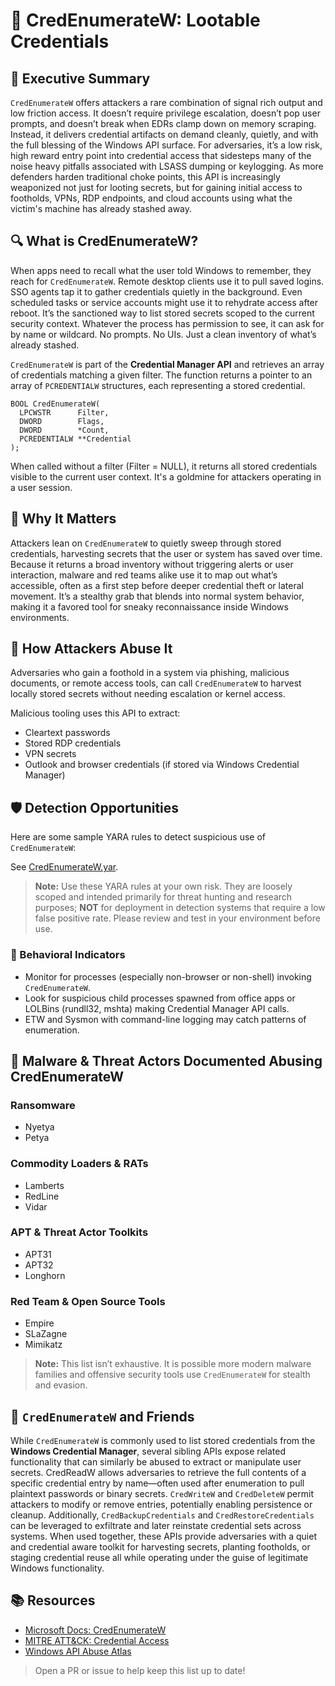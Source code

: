 # 🔐 CredEnumerateW: Lootable Credentials

## 🚀 Executive Summary
`CredEnumerateW` offers attackers a rare combination of signal rich output and low friction access. It doesn’t require privilege escalation, doesn’t pop user prompts, and doesn’t break when EDRs clamp down on memory scraping. Instead, it delivers credential artifacts on demand cleanly, quietly, and with the full blessing of the Windows API surface. For adversaries, it’s a low risk, high reward entry point into credential access that sidesteps many of the noise heavy pitfalls associated with LSASS dumping or keylogging. As more defenders harden traditional choke points, this API is increasingly weaponized not just for looting secrets, but for gaining initial access to footholds, VPNs, RDP endpoints, and cloud accounts using what the victim's machine has already stashed away.

## 🔍 What is CredEnumerateW?
When apps need to recall what the user told Windows to remember, they reach for `CredEnumerateW`. Remote desktop clients use it to pull saved logins. SSO agents tap it to gather credentials quietly in the background. Even scheduled tasks or service accounts might use it to rehydrate access after reboot. It’s the sanctioned way to list stored secrets scoped to the current security context. Whatever the process has permission to see, it can ask for by name or wildcard. No prompts. No UIs. Just a clean inventory of what’s already stashed.

`CredEnumerateW` is part of the **Credential Manager API** and retrieves an array of credentials matching a given filter. The function returns a pointer to an array of `PCREDENTIALW` structures, each representing a stored credential.

```
BOOL CredEnumerateW(
  LPCWSTR      Filter,
  DWORD        Flags,
  DWORD        *Count,
  PCREDENTIALW **Credential
);
```

When called without a filter (Filter = NULL), it returns all stored credentials visible to the current user context. It's a goldmine for attackers operating in a user session.

## 🚩 Why It Matters
Attackers lean on `CredEnumerateW` to quietly sweep through stored credentials, harvesting secrets that the user or system has saved over time. Because it returns a broad inventory without triggering alerts or user interaction, malware and red teams alike use it to map out what’s accessible, often as a first step before deeper credential theft or lateral movement. It’s a stealthy grab that blends into normal system behavior, making it a favored tool for sneaky reconnaissance inside Windows environments.

## 🧬 How Attackers Abuse It
Adversaries who gain a foothold in a system via phishing, malicious documents, or remote access tools, can call `CredEnumerateW` to harvest locally stored secrets without needing escalation or kernel access.

Malicious tooling uses this API to extract:

 - Cleartext passwords
 - Stored RDP credentials
 - VPN secrets
 - Outlook and browser credentials (if stored via Windows Credential Manager)

## 🛡️ Detection Opportunities
Here are some sample YARA rules to detect suspicious use of `CredEnumerateW`:

See [CredEnumerateW.yar](./CredEnumerateW.yar).

> **Note:** Use these YARA rules at your own risk. They are loosely scoped and intended primarily for threat hunting and research purposes; **NOT** for deployment in detection systems that require a low false positive rate. Please review and test in your environment before use.

### 🐾 Behavioral Indicators
 - Monitor for processes (especially non-browser or non-shell) invoking `CredEnumerateW`.
 - Look for suspicious child processes spawned from office apps or LOLBins (rundll32, mshta) making Credential Manager API calls.
 - ETW and Sysmon with command-line logging may catch patterns of enumeration.

## 🦠 Malware & Threat Actors Documented Abusing CredEnumerateW

### **Ransomware**
 - Nyetya
 - Petya

### **Commodity Loaders & RATs**
 - Lamberts
 - RedLine
 - Vidar

### **APT & Threat Actor Toolkits**
 - APT31
 - APT32
 - Longhorn

### **Red Team & Open Source Tools**
 - Empire
 - SLaZagne
 - Mimikatz

> **Note:** This list isn’t exhaustive. It is possible more modern malware families and offensive security tools use `CredEnumerateW` for stealth and evasion.

## 🧵 `CredEnumerateW` and Friends
While `CredEnumerateW` is commonly used to list stored credentials from the **Windows Credential Manager**, several sibling APIs expose related functionality that can similarly be abused to extract or manipulate user secrets. CredReadW allows adversaries to retrieve the full contents of a specific credential entry by name—often used after enumeration to pull plaintext passwords or binary secrets. `CredWriteW` and `CredDeleteW` permit attackers to modify or remove entries, potentially enabling persistence or cleanup. Additionally, `CredBackupCredentials` and `CredRestoreCredentials` can be leveraged to exfiltrate and later reinstate credential sets across systems. When used together, these APIs provide adversaries with a quiet and credential aware toolkit for harvesting secrets, planting footholds, or staging credential reuse all while operating under the guise of legitimate Windows functionality.

## 📚 Resources
- [Microsoft Docs: CredEnumerateW](https://learn.microsoft.com/en-us/windows/win32/api/wincred/nf-wincred-credenumeratew)
- [MITRE ATT&CK: Credential Access](https://attack.mitre.org/tactics/TA0006/)
- [Windows API Abuse Atlas](https://github.com/danafaye/WindowsAPIAbuseAtlas)

> Open a PR or issue to help keep this list up to date!